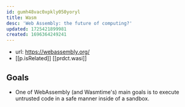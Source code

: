 ```yaml
---
id: gumh48vac0xpkly050yoryl
title: Wasm
desc: 'Web Assembly: the future of computing?'
updated: 1725421899981
created: 1696364249241
---
```


- url: https://webassembly.org/
- [[p.isRelated]] [[prdct.wasi]]

## Goals

- One of WebAssembly (and Wasmtime's) main goals is to execute untrusted code in a safe manner inside of a sandbox.
